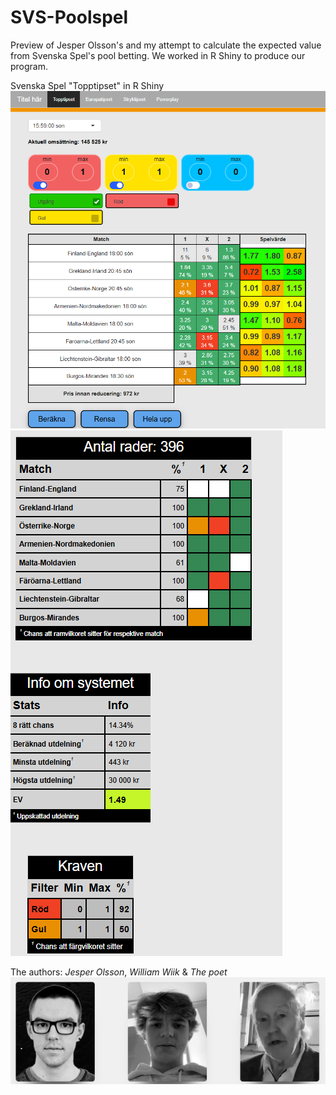 # SVS-Poolspel
Preview of Jesper Olsson's and my attempt to calculate the expected value from Svenska Spel's pool betting.
We worked in R Shiny to produce our program.


Svenska Spel "Topptipset" in R Shiny
![SVS1](./pic1.png)
![SVS2](./pic2.png)


The authors: *Jesper Olsson*, *William Wiik* & *The poet*
![Authors](./authors.png)
